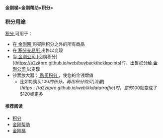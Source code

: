 #### 金刚梯>金刚帮助>积分>
### 积分用途
[ 积分 ](https://a2zitpro.github.io/web/kkpoints)可用于：
- 在[ 金刚网 ](https://a2zitpro.github.io/web/kksitecn)购买除积分之外的所有商品
- 在[ 积分交易所 ](https://a2zitpro.github.io/web/kkpointexchange)出售以变现
- 当[ 金刚公司 ](https://a2zitpro.github.io/web/a2zitpro)[回购积分]((https://a2zitpro.github.io/web/buybackthekkpoints)时，出售[积分](https://a2zitpro.github.io/web/kkpoints)给[ 金刚公司 ](https://a2zitpro.github.io/web/a2zitpro)以变现
- 钞票放大器：[ 购买积分 ]()，使您的金钱增值
  - 比如每购买$100的积分，再用积分购买[流量](https://a2zitpro.github.io/web/kkdatatraffic)时，您的$100就变成了$120或更多


#### 推荐阅读

- [积分](https://a2zitpro.github.io/web/list_kkpoints)
- [金刚帮助](https://a2zitpro.github.io/web/list_helpkkvpn)
- [金刚梯](https://a2zitpro.github.io/web/dlb)

